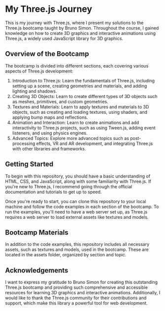 # My Three.js Journey

This is my journey with Three.js, where I present my solutions to the Three.js bootcamp taught by Bruno Simon. Throughout the course, I gained knowledge on how to create 3D graphics and interactive animations using Three.js, a widely used JavaScript library for 3D graphics.

## Overview of the Bootcamp

The bootcamp is divided into different sections, each covering various aspects of Three.js development:

1. Introduction to Three.js: Learn the fundamentals of Three.js, including setting up a scene, creating geometries and materials, and adding lighting and shadows.
2. Creating 3D Objects: Learn to create different types of 3D objects such as meshes, primitives, and custom geometries.
3. Textures and Materials: Learn to apply textures and materials to 3D objects, such as creating and loading textures, using shaders, and applying bump maps and reflections.
4. Animation and Interaction: Learn to create animations and add interactivity to Three.js projects, such as using Tween.js, adding event listeners, and using physics engines.
5. Advanced Topics: Explore more advanced topics such as post-processing effects, VR and AR development, and integrating Three.js with other libraries and frameworks.

## Getting Started

To begin with this repository, you should have a basic understanding of HTML, CSS, and JavaScript, along with some familiarity with Three.js. If you're new to Three.js, I recommend going through the official documentation and tutorials to get up to speed.

Once you're ready to start, you can clone this repository to your local machine and follow the code examples in each section of the bootcamp. To run the examples, you'll need to have a web server set up, as Three.js requires a web server to load external assets like textures and models.

## Bootcamp Materials

In addition to the code examples, this repository includes all necessary assets, such as textures and models, used in the bootcamp. These are located in the assets folder, organized by section and topic.

## Acknowledgements

I want to express my gratitude to Bruno Simon for creating this outstanding Three.js bootcamp and providing such comprehensive and accessible resources for learning 3D graphics and interactive animations. Additionally, I would like to thank the Three.js community for their contributions and support, which make this library a powerful tool for web development.
